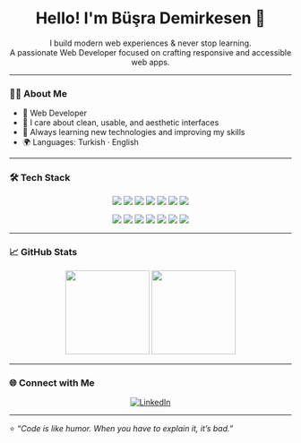 <h1 align="center">Hello! I'm Büşra Demirkesen 👋</h1>
<p align="center">
  I build modern web experiences & never stop learning.<br>
  A passionate Web Developer focused on crafting responsive and accessible web apps.
</p>

---

### 🧑‍💻 About Me
- 🚀 Web Developer  
- 🎨 I care about clean, usable, and aesthetic interfaces  
- 🧠 Always learning new technologies and improving my skills  
- 🌍 Languages: Turkish · English  

---

### 🛠️ Tech Stack

<p align="center">
  <!-- Languages -->
  <img src="https://img.shields.io/badge/JavaScript-F7DF1E?style=for-the-badge&logo=javascript&logoColor=black"/>
  <img src="https://img.shields.io/badge/TypeScript-007ACC?style=for-the-badge&logo=typescript&logoColor=white"/>
  <img src="https://img.shields.io/badge/React-61DAFB?style=for-the-badge&logo=react&logoColor=black"/>
  <img src="https://img.shields.io/badge/Next.js-000000?style=for-the-badge&logo=nextdotjs&logoColor=white"/>
  <img src="https://img.shields.io/badge/Tailwind_CSS-38B2AC?style=for-the-badge&logo=tailwind-css&logoColor=white"/>
  <img src="https://img.shields.io/badge/Material_UI-007FFF?style=for-the-badge&logo=mui&logoColor=white"/>
  <img src="https://img.shields.io/badge/Bootstrap-563D7C?style=for-the-badge&logo=bootstrap&logoColor=white"/>
</p>

<p align="center">
  <!-- Tools -->
  <img src="https://img.shields.io/badge/Firebase-FFCA28?style=for-the-badge&logo=firebase&logoColor=black"/>
  <img src="https://img.shields.io/badge/Stripe-626CD9?style=for-the-badge&logo=stripe&logoColor=white"/>
  <img src="https://img.shields.io/badge/Vercel-000000?style=for-the-badge&logo=vercel&logoColor=white"/>
  <img src="https://img.shields.io/badge/Netlify-00C7B7?style=for-the-badge&logo=netlify&logoColor=white"/>
  <img src="https://img.shields.io/badge/Git-F05033?style=for-the-badge&logo=git&logoColor=white"/>
  <img src="https://img.shields.io/badge/Jest-C21325?style=for-the-badge&logo=jest&logoColor=white"/>
  <img src="https://img.shields.io/badge/Testing_Library-E33332?style=for-the-badge&logo=testing-library&logoColor=white"/>
</p>

---

### 📈 GitHub Stats

<p align="center">
  <img height="150" src="https://github-readme-stats-sigma-five.vercel.app/api?username=Busra-Demirkesen&show_icons=true&theme=tokyonight&cache_seconds=7200" />
  <img height="150" src="https://github-readme-stats-sigma-five.vercel.app/api/top-langs/?username=Busra-Demirkesen&layout=compact&theme=tokyonight&cache_seconds=7200" />
</p>

---

### 🌐 Connect with Me

<p align="center">
  <a href="https://www.linkedin.com/in/busra-demirkesen" target="_blank">
    <img src="https://img.shields.io/badge/LinkedIn-%230077B5.svg?style=for-the-badge&logo=linkedin&logoColor=white" alt="LinkedIn"/>
  </a>
  
</p>

---

⭐️ *“Code is like humor. When you have to explain it, it’s bad.”*
